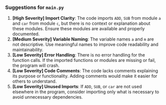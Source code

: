 ### Suggestions for `main.py`

1. **[High Severity] Import Clarity**: The code imports `ADD`, `SUB` from module `a` and `car` from module `c`, but there is no context or explanation about these modules. Ensure these modules are available and properly documented.
2. **[Medium Severity] Variable Naming**: The variable names `a` and `m` are not descriptive. Use meaningful names to improve code readability and maintainability.
3. **[Low Severity] Error Handling**: There is no error handling for the function calls. If the imported functions or modules are missing or fail, the program will crash.
4. **[Low Severity] Code Comments**: The code lacks comments explaining its purpose or functionality. Adding comments would make it easier for others to understand.
5. **[Low Severity] Unused Imports**: If `ADD`, `SUB`, or `car` are not used elsewhere in the program, consider importing only what is necessary to avoid unnecessary dependencies.

